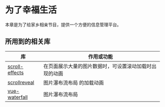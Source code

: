 # 为了幸福生活

本章是为了给家乡相亲节目，提供一个方便的信息管理平台。

## 所用到的相关库

| 库                                                         | 作用或功能                       |
|-----------------------------------------------------------|-----------------------------| 
| [scroll-effects](https://lab.hakim.se/scroll-effects/)    | 在页面展示大量的图片数据时，可设置滚动加载时出现的动画 | 
| [scrollreveal](https://scrollrevealjs.org/   )            | 图片瀑布流布局 的加载动画               |
| [vue-waterfall ](https://github.com/MopTym/vue-waterfall) | 图片瀑布流布局                     |
